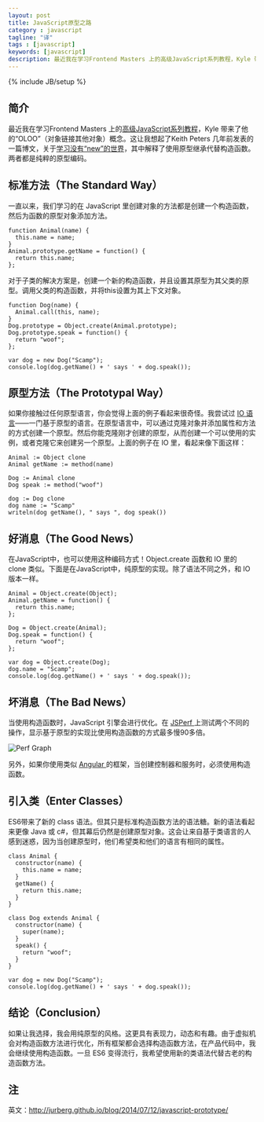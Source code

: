 ```yaml
---
layout: post
title: JavaScript原型之路
category : javascript
tagline: "译"
tags : [javascript]
keywords: [javascript]
description: 最近我在学习Frontend Masters 上的高级JavaScript系列教程，Kyle 带来了他的“OLOO”（对象链接其他对象）概念。这让我想起了Keith Peters 几年前发表的一篇博文，关于学习没有“new”的世界，其中解释了使用原型继承代替构造函数。两者都是纯粹的原型编码
---
```

{% include JB/setup %}

## 简介

最近我在学习Frontend Masters 上的[高级JavaScript系列教程](https://frontendmasters.com/courses/advanced-javascript/)，Kyle 带来了他的“OLOO”（对象链接其他对象）概念。这让我想起了Keith Peters 几年前发表的一篇博文，关于[学习没有“new”的世界](http://www.adobe.com/devnet/html5/articles/javascript-object-creation.html)，其中解释了使用原型继承代替构造函数。两者都是纯粹的原型编码。

## 标准方法（The Standard Way）

一直以来，我们学习的在 JavaScript 里创建对象的方法都是创建一个构造函数，然后为函数的原型对象添加方法。

	function Animal(name) {
	  this.name = name;
	}
	Animal.prototype.getName = function() {
	  return this.name;
	};

对于子类的解决方案是，创建一个新的构造函数，并且设置其原型为其父类的原型。调用父类的构造函数，并将this设置为其上下文对象。

	function Dog(name) {
	  Animal.call(this, name);
	}
	Dog.prototype = Object.create(Animal.prototype);
	Dog.prototype.speak = function() {
	  return "woof";
	};
	
	var dog = new Dog("Scamp");
	console.log(dog.getName() + ' says ' + dog.speak());

## 原型方法（The Prototypal Way）

如果你接触过任何原型语言，你会觉得上面的例子看起来很奇怪。我尝试过 [IO 语言](http://iolanguage.org/)&mdash;&mdash;一门基于原型的语言。在原型语言中，可以通过克隆对象并添加属性和方法的方式创建一个原型。然后你能克隆刚才创建的原型，从而创建一个可以使用的实例，或者克隆它来创建另一个原型。上面的例子在 IO 里，看起来像下面这样：

	Animal := Object clone
	Animal getName := method(name)
	
	Dog := Animal clone
	Dog speak := method("woof")
	
	dog := Dog clone
	dog name := "Scamp"
	writeln(dog getName(), " says ", dog speak())

## 好消息（The Good News）

在JavaScript中，也可以使用这种编码方式！Object.create 函数和 IO 里的 clone 类似。下面是在JavaScript中，纯原型的实现。除了语法不同之外，和 IO 版本一样。

	Animal = Object.create(Object);
	Animal.getName = function() {
	  return this.name;
	};
	
	Dog = Object.create(Animal);
	Dog.speak = function() {
	  return "woof";
	};
	
	var dog = Object.create(Dog);
	dog.name = "Scamp";
	console.log(dog.getName() + ' says ' + dog.speak());

## 坏消息（The Bad News）

<span class="Apple-converted-space"><span class="Apple-converted-space">当使用构造函数时，JavaScript 引擎会进行优化。在 [JSPerf ](http://jsperf.com/proto-vs-ctor/3)上测试两个不同的操作，显示基于原型的实现比使用构造函数的方式最多慢90多倍。</span></span>

![Perf Graph](http://jurberg.github.io/images/proto-vs-ctor.png)

<span class="Apple-converted-space">另外，如果你使用类似 [Angular ](https://angularjs.org/)的框架，当创建控制器和服务时，必须使用构造函数。</span>

## 引入类（Enter Classes）

ES6带来了新的 class 语法。但其只是标准构造函数方法的语法糖。新的语法看起来更像 Java 或 c#，但其幕后仍然是创建原型对象。这会让来自基于类语言的人感到迷惑，因为当创建原型时，他们希望类和他们的语言有相同的属性。

	class Animal {
	  constructor(name) {
	    this.name = name;
	  }
	  getName() {
	    return this.name;
	  }
	}
	
	class Dog extends Animal {
	  constructor(name) {
	    super(name);
	  }
	  speak() {
	    return "woof";
	  }
	}
	
	var dog = new Dog("Scamp");
	console.log(dog.getName() + ' says ' + dog.speak());

## 结论（Conclusion）

如果让我选择，我会用纯原型的风格。这更具有表现力，动态和有趣。由于虚拟机会对构造函数方法进行优化，所有框架都会选择构造函数方法，在产品代码中，我会继续使用构造函数。一旦 ES6 变得流行，我希望使用新的类语法代替古老的构造函数方法。

## 注

英文：http://jurberg.github.io/blog/2014/07/12/javascript-prototype/